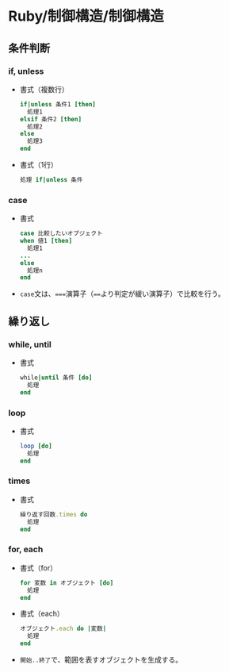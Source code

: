 # Ruby/制御構造/制御構造

## 条件判断

### if, unless

- 書式（複数行）

  ```ruby
  if|unless 条件1 [then]
    処理1
  elsif 条件2 [then]
    処理2
  else
    処理3
  end
  ```

- 書式（1行）

  ```ruby
  処理 if|unless 条件
  ```

### case

- 書式

  ```ruby
  case 比較したいオブジェクト
  when 値1 [then]
    処理1
  ...
  else 
    処理n
  end
  ```

- `case`文は、`===`演算子（`==`より判定が緩い演算子）で比較を行う。

## 繰り返し

### while, until

- 書式

  ```ruby
  while|until 条件 [do]
    処理
  end
  ```

### loop

- 書式

  ```ruby
  loop [do]
    処理
  end
  ```

### times

- 書式

  ```ruby
  繰り返す回数.times do
    処理
  end
  ```

### for, each

- 書式（for）

  ```ruby
  for 変数 in オブジェクト [do]
    処理
  end
  ```

- 書式（each）

  ```ruby
  オブジェクト.each do |変数|
    処理
  end
  ```

- `開始..終了`で、範囲を表すオブジェクトを生成する。

